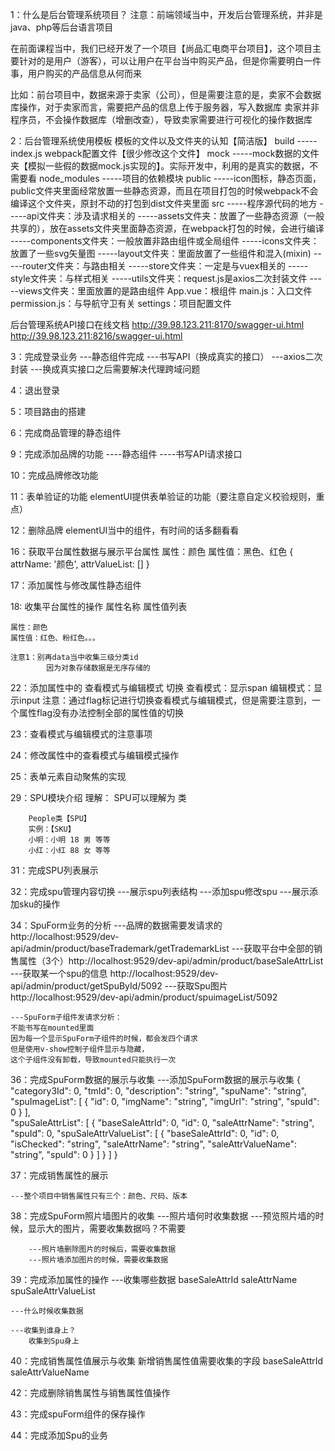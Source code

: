 1：什么是后台管理系统项目？
注意：前端领域当中，开发后台管理系统，并非是java、php等后台语言项目

在前面课程当中，我们已经开发了一个项目【尚品汇电商平台项目】，这个项目主要针对的是用户（游客），可以让用户在平台当中购买产品，但是你需要明白一件事，用户购买的产品信息从何而来

比如：前台项目中，数据来源于卖家（公司），但是需要注意的是，卖家不会数据库操作，对于卖家而言，需要把产品的信息上传于服务器，写入数据库
卖家并非程序员，不会操作数据库（增删改查），导致卖家需要进行可视化的操作数据库


2：后台管理系统使用模板
模板的文件以及文件夹的认知【简洁版】
    build
        -----index.js webpack配置文件【很少修改这个文件】
    mock
        -----mock数据的文件夹【模拟一些假的数据mock.js实现的】。实际开发中，利用的是真实的数据，不需要看
    node_modules
        -----项目的依赖模块
    public
        -----icon图标，静态页面，public文件夹里面经常放置一些静态资源，而且在项目打包的时候webpack不会编译这个文件夹，原封不动的打包到dist文件夹里面
    src
        -----程序源代码的地方
        -----api文件夹：涉及请求相关的
        -----assets文件夹：放置了一些静态资源（一般共享的），放在assets文件夹里面静态资源，在webpack打包的时候，会进行编译
        -----components文件夹：一般放置非路由组件或全局组件
        -----icons文件夹：放置了一些svg矢量图
        -----layout文件夹：里面放置了一些组件和混入(mixin)
        -----router文件夹：与路由相关
        -----store文件夹：一定是与vuex相关的
        -----style文件夹：与样式相关
        -----utils文件夹：request.js是axios二次封装文件
        -----views文件夹：里面放置的是路由组件
    App.vue：根组件
    main.js：入口文件
    permission.js：与导航守卫有关
    settings：项目配置文件

后台管理系统API接口在线文档
http://39.98.123.211:8170/swagger-ui.html
http://39.98.123.211:8216/swagger-ui.html

3：完成登录业务
    ---静态组件完成
    ---书写API（换成真实的接口）
    ---axios二次封装
    ---换成真实接口之后需要解决代理跨域问题
    
4：退出登录

5：项目路由的搭建

6：完成商品管理的静态组件

9：完成添加品牌的功能
    ----静态组件
    ----书写API请求接口

10：完成品牌修改功能

11：表单验证的功能
    elementUI提供表单验证的功能（要注意自定义校验规则，重点）

12：删除品牌
    elementUI当中的组件，有时间的话多翻看看

16：获取平台属性数据与展示平台属性
    属性：颜色
    属性值：黑色、红色
    {
        attrName: '颜色',
        attrValueList: []
    }

17：添加属性与修改属性静态组件

18: 收集平台属性的操作
    属性名称    属性值列表

    属性：颜色
    属性值：红色、粉红色。。。

    注意1：别再data当中收集三级分类id
            因为对象存储数据是无序存储的

22：添加属性中的 查看模式与编辑模式 切换
    查看模式：显示span
    编辑模式：显示input
    注意：通过flag标记进行切换查看模式与编辑模式，但是需要注意到，一个属性flag没有办法控制全部的属性值的切换

23：查看模式与编辑模式的注意事项

24：修改属性中的查看模式与编辑模式操作

25：表单元素自动聚焦的实现

29：SPU模块介绍
    理解：
        SPU可以理解为 类

        People类【SPU】
        实例：【SKU】
        小明：小明 18 男 等等
        小红：小红 88 女 等等

31：完成SPU列表展示

32：完成spu管理内容切换
    ---展示spu列表结构
    ---添加spu修改spu
    ---展示添加sku的操作

34：SpuForm业务的分析
    ---品牌的数据需要发请求的 http://localhost:9529/dev-api/admin/product/baseTrademark/getTrademarkList
    ---获取平台中全部的销售属性（3个）http://localhost:9529/dev-api/admin/product/baseSaleAttrList
    ---获取某一个spu的信息 http://localhost:9529/dev-api/admin/product/getSpuById/5092
    ---获取Spu图片 http://localhost:9529/dev-api/admin/product/spuimageList/5092

    
    ---SpuForm子组件发请求分析：
    不能书写在mounted里面
    因为每一个显示SpuForm子组件的时候，都会发四个请求
    但是使用v-show控制子组件显示与隐藏，
    这个子组件没有卸载，导致mounted只能执行一次

36：完成SpuForm数据的展示与收集
    ---添加SpuForm数据的展示与收集
    {
        "category3Id": 0,
        "tmId": 0,
        "description": "string",
        "spuName": "string",
        "spuImageList": [
            {
            "id": 0,
            "imgName": "string",
            "imgUrl": "string",
            "spuId": 0
            }
        ],   
        "spuSaleAttrList": [
            {
            "baseSaleAttrId": 0,
            "id": 0,
            "saleAttrName": "string",
            "spuId": 0,
            "spuSaleAttrValueList": [
                {
                "baseSaleAttrId": 0,
                "id": 0,
                "isChecked": "string",
                "saleAttrName": "string",
                "saleAttrValueName": "string",
                "spuId": 0
                }
            ]
            }
        ]
    }

37：完成销售属性的展示

    ---整个项目中销售属性只有三个：颜色、尺码、版本

38：完成SpuForm照片墙图片的收集
    ---照片墙何时收集数据
        ---预览照片墙的时候，显示大的图片，需要收集数据吗？不需要

        ---照片墙删除图片的时候后，需要收集数据
        ---照片墙添加图片的时候，需要收集数据

39：完成添加属性的操作
    ---收集哪些数据
        baseSaleAttrId
        saleAttrName
        spuSaleAttrValueList

    ---什么时候收集数据

    ---收集到谁身上？
        收集到Spu身上

40：完成销售属性值展示与收集
    新增销售属性值需要收集的字段
        baseSaleAttrId
        saleAttrValueName

42：完成删除销售属性与销售属性值操作

43：完成spuForm组件的保存操作

44：完成添加Spu的业务
    